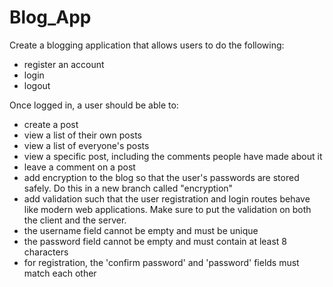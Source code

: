 # Blog_App
Create a blogging application that allows users to do the following:
- register an account
- login
- logout

Once logged in, a user should be able to:
- create a post
- view a list of their own posts
- view a list of everyone's posts
- view a specific post, including the comments people have made about it
- leave a comment on a post
- add encryption to the blog so that the user's passwords are stored safely. Do this in a new branch called "encryption"
- add validation such that the user registration and login routes behave like modern web applications. Make sure to put the validation on both the client and the server. 
- the username field cannot be empty and must be unique  
- the password field cannot be empty and must contain at least 8 characters
- for registration, the 'confirm password' and 'password' fields must match each other
